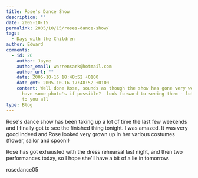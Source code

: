```yaml
---
title: Rose's Dance Show
description: ""
date: 2005-10-15
permalink: 2005/10/15/roses-dance-show/
tags:
  - Days with the Children
author: Edward
comments:
  - id: 26
    author: Jayne
    author_email: warrensark@hotmail.com
    author_url: ""
    date: 2005-10-16 18:48:52 +0100
    date_gmt: 2005-10-16 17:48:52 +0100
    content: Well done Rose, sounds as though the show has gone very well - can we
      have some photo's if possible?  look forward to seeing them - lots of love
      to you all
type: Blog
---
```


Rose\'s dance show has been taking up a lot of time the last few
weekends and I finally got to see the finished thing tonight. I was
amazed. It was very good indeed and Rose looked very grown up in her
various costumes (flower, sailor and spoon!)

Rose has got exhausted with the dress rehearsal last night, and then two
performances today, so I hope she\'ll have a bit of a lie in tomorrow.

<wpg2>rosedance05</wpg2>

